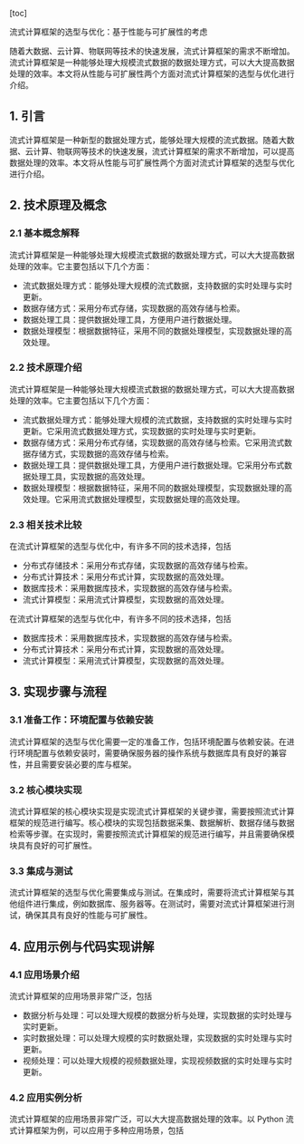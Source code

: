 
[toc]                    
                
                
流式计算框架的选型与优化：基于性能与可扩展性的考虑

随着大数据、云计算、物联网等技术的快速发展，流式计算框架的需求不断增加。流式计算框架是一种能够处理大规模流式数据的数据处理方式，可以大大提高数据处理的效率。本文将从性能与可扩展性两个方面对流式计算框架的选型与优化进行介绍。

## 1. 引言

流式计算框架是一种新型的数据处理方式，能够处理大规模的流式数据。随着大数据、云计算、物联网等技术的快速发展，流式计算框架的需求不断增加，可以提高数据处理的效率。本文将从性能与可扩展性两个方面对流式计算框架的选型与优化进行介绍。

## 2. 技术原理及概念

### 2.1 基本概念解释

流式计算框架是一种能够处理大规模流式数据的数据处理方式，可以大大提高数据处理的效率。它主要包括以下几个方面：

- 流式数据处理方式：能够处理大规模的流式数据，支持数据的实时处理与实时更新。
- 数据存储方式：采用分布式存储，实现数据的高效存储与检索。
- 数据处理工具：提供数据处理工具，方便用户进行数据处理。
- 数据处理模型：根据数据特征，采用不同的数据处理模型，实现数据处理的高效处理。

### 2.2 技术原理介绍

流式计算框架是一种能够处理大规模流式数据的数据处理方式，可以大大提高数据处理的效率。它主要包括以下几个方面：

- 流式数据处理方式：能够处理大规模的流式数据，支持数据的实时处理与实时更新。它采用流式数据处理方式，实现数据的实时处理与实时更新。
- 数据存储方式：采用分布式存储，实现数据的高效存储与检索。它采用流式数据存储方式，实现数据的高效存储与检索。
- 数据处理工具：提供数据处理工具，方便用户进行数据处理。它采用分布式数据处理工具，实现数据的高效处理。
- 数据处理模型：根据数据特征，采用不同的数据处理模型，实现数据处理的高效处理。它采用流式数据处理模型，实现数据处理的高效处理。

### 2.3 相关技术比较

在流式计算框架的选型与优化中，有许多不同的技术选择，包括

- 分布式存储技术：采用分布式存储，实现数据的高效存储与检索。
- 分布式计算技术：采用分布式计算，实现数据的高效处理。
- 数据库技术：采用数据库技术，实现数据的高效存储与检索。
- 流式计算模型：采用流式计算模型，实现数据的高效处理。

在流式计算框架的选型与优化中，有许多不同的技术选择，包括

- 数据库技术：采用数据库技术，实现数据的高效存储与检索。
- 分布式计算技术：采用分布式计算，实现数据的高效处理。
- 流式计算模型：采用流式计算模型，实现数据的高效处理。

## 3. 实现步骤与流程

### 3.1 准备工作：环境配置与依赖安装

流式计算框架的选型与优化需要一定的准备工作，包括环境配置与依赖安装。在进行环境配置与依赖安装时，需要确保服务器的操作系统与数据库具有良好的兼容性，并且需要安装必要的库与框架。

### 3.2 核心模块实现

流式计算框架的核心模块实现是实现流式计算框架的关键步骤，需要按照流式计算框架的规范进行编写。核心模块的实现包括数据采集、数据解析、数据存储与数据检索等步骤。在实现时，需要按照流式计算框架的规范进行编写，并且需要确保模块具有良好的可扩展性。

### 3.3 集成与测试

流式计算框架的选型与优化需要集成与测试。在集成时，需要将流式计算框架与其他组件进行集成，例如数据库、服务器等。在测试时，需要对流式计算框架进行测试，确保其具有良好的性能与可扩展性。

## 4. 应用示例与代码实现讲解

### 4.1 应用场景介绍

流式计算框架的应用场景非常广泛，包括

- 数据分析与处理：可以处理大规模的数据分析与处理，实现数据的实时处理与实时更新。
- 实时数据处理：可以处理大规模的实时数据处理，实现数据的实时处理与实时更新。
- 视频处理：可以处理大规模的视频数据处理，实现视频数据的实时处理与实时更新。

### 4.2 应用实例分析

流式计算框架的应用场景非常广泛，可以大大提高数据处理的效率。以 Python 流式计算框架为例，可以应用于多种应用场景，包括

